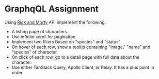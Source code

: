 # GraphqQL Assignment

Using [Rick and Morty](https://rickandmortyapi.com/graphql) API implement the following:
- A listing page of characters.
- Use infinite scroll for pagination.
- Implement two filters Based on "species" and "status"
- On hover of each row, show a tooltip containing "image," "name" and "species" of character.
- On click of each row, go to a detail page with full data about the character.
- Use either TanStack Query, Apollo Client, or Relay. It has a plus point in order.
